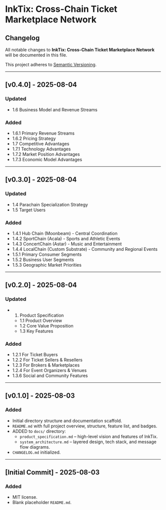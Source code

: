 # InkTix: Cross-Chain Ticket Marketplace Network
## Changelog

All notable changes to **InkTix: Cross-Chain Ticket Marketplace Network** will be documented in this file.

This project adheres to [Semantic Versioning](https://semver.org/spec/v2.0.0.html).

---

## [v0.4.0] - 2025-08-04

### Updated

- 1.6 Business Model and Revenue Streams

### Added

- 1.6.1 Primary Revenue Streams
- 1.6.2 Pricing Strategy
- 1.7 Competitive Advantages
- 1.7.1 Technology Advantages
- 1.7.2 Market Position Advantages
- 1.7.3 Economic Model Advantages

---

## [v0.3.0] - 2025-08-04

### Updated

- 1.4 Parachain Specialization Strategy
- 1.5 Target Users

### Added

- 1.4.1 Hub Chain (Moonbeam) - Central Coordination
- 1.4.2 SportChain (Acala) - Sports and Athletic Events
- 1.4.3 ConcertChain (Astar) - Music and Entertainment
- 1.4.4 LocalChain (Custom Substrate) - Community and Regional Events
- 1.5.1 Primary Consumer Segments
- 1.5.2 Business User Segments
- 1.5.3 Geographic Market Priorities

---

## [v0.2.0] - 2025-08-04

### Updated

- 1. Product Specification
    - 1.1 Product Overview
    - 1.2 Core Value Proposition
    - 1.3 Key Features

### Added

- 1.2.1 For Ticket Buyers
- 1.2.2 For Ticket Sellers & Resellers
- 1.2.3 For Brokers & Marketplaces
- 1.2.4 For Event Organizers & Venues
- 1.3.6 Social and Community Features

---

## [v0.1.0] - 2025-08-03

### Added

- Initial directory structure and documentation scaffold.
- `README.md` with full project overview, structure, feature list, and badges.
- ADDED to `docs/` directory:
  - `product_specification.md` – high-level vision and features of InkTix.
  - `system_architecture.md` – layered design, tech stack, and message flow diagrams.
- `CHANGELOG.md` initialized.

---

## [Initial Commit] - 2025-08-03

### Added

- MIT license.
- Blank placeholder `README.md`.
